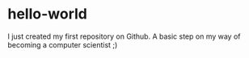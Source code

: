 # hello-world

I just created my first repository on Github.
A basic step on my way of becoming a computer scientist ;)
